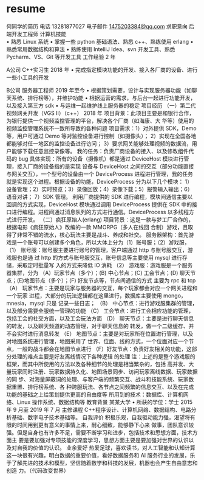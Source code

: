 # resume
何同学的简历
电话 13281877027 电子邮件 1475203384@qq.com 
求职意向 
后端开发工程师 
计算机技能  
• 熟悉 Linux 系统 
• 掌握一些 python 基础语法、熟悉 c++、熟练使用 erlang 
• 熟悉常用数据结构和算法 
• 熟练使用 IntelliJ Idea、svn 开发工具、熟悉 Pycharm、VS、Git 等开发工具 
工作经验     2 年 

A公司
C++实习生 2018 年 
• 完成指定模块功能的开发、接入各厂商的设备、进行一些小工具的开发 
 
B公司
服务器工程师 2019 年至今
• 根据策划需要，设计与实现服务器功能（如聊天系统、排行榜等），并维护功能 
• 根据运营的需求，与后台一起进行功能开发，以及接入第三方 sdk 
• 与运维一起维护线上服务器的稳定 
项目经历 
（一）第二代视频网关开发（VGS II）（c++） 2018 年 
项目背景：此项目主要是和银行合作，为银行提供一个视频监控管理的平台，解决各个厂商（如海康、大 华等）使用的视频监控管理系统不一致所导致的各种问题 
项目需求：1）对外提供 SDK，Demo 等，用户可通过 Demo 等对监控设备进行控制（如摄像头）； 2）实现在全国各地都能够对任一地区的监控设备进行访问； 
3）要求网关能够处理视频的数据流，用户能够下载任意监控录像等。 
我的任务：负责厂商设备的接入、以及修改组件代码的 bug 具体实现：所有的设备（摄像机）都是通过 DeviceHost 模块进行管理，接入厂商的设备指的是实现 设备与 DeviceHost 之间的交互（部分功能直接与网关交互），一个型号的设备由一个 DeviceProcess 进程进行管理，我的任务就是实现这个进程。根据设备的功能，DeviceProcess 分为以下几个模块： 
1） 设备管理；2）实时预览；3）录像回放；4）录像下载；5）报警输入输出；6）语音对讲； 
7）SDK 管理。 
利用厂商提供的 SDK 进行编程，模块间通信主要以回调的方式实现，DeviceHost 模块通过调用 DeviceProcess 提供在 SDK 中的接口进行编程。进程间通过消息队列的方式进行通信。DeviceProcess 以多线程方式进行开发。 
（二）疯狂原始人(erlang) 
 项目背景：这是一款与梦工厂合作的，根据电影《疯狂原始人》改编的一款 MMORPG（多人在线回 合制）游戏，且取得了非常不错的流水，核心玩法主要是战斗、养成和社交。 
服务器架构：首先游戏是一个账号可以创建多个角色，所以大体上分为（1）账号服；（2）游戏服， （1） 账号服：账号服主要进行账号的管理，客户端通过 http 与账号服交互，游戏服也是通 过 http 的方式与账号服交互，账号信息等主要使用 mysql 进行存储，采取定时批量写 入的方式来降低 IO 消耗 
（2） 游戏服：游戏服是一个服务器集群，分为 （A）玩家节点（多个）；(B) 中心节点；(C) 工会节点；(D) 聊天节点；(E)地图节点（多个）；(F) 好友节点等，节点间通信的方式 主要为 rpc 和 tcp 
（A） 玩家节点：主要是玩家与服务器的交互，每个玩家都会对应一个网关进程和一个玩家 进程，大部分的玩法逻辑都在这里进行，数据库主要使用 mongo，mnesia，mysql 只是 记录一些日志； 
（B） 中心节点：进行游戏服集群的管理，以及部分需要全服统一管理的功能 
（C） 工会节点：进行工会相应功能的管理，包括工会的社交方面，以及工会玩法方面 （D） 聊天节点：主要是进行聊天信息的转发，以及聊天频道的动态管理，对于聊天信息的 转发，做一个二级缓存、并不会实时进行消息转发 （E） 地图节点：主要是对玩家所在位置进行管理，以及对地图系统进行管理，地图采用了 世界、位面、线的方式，一个位面对应一个节点，一般的战斗都会在地图节点进行 
（F）好友节点：负责好友相关的功能，这部分处理的难点主要是好友离线情况下各种逻辑 的处理 
注：上述的是整个游戏服的框架，而其中所使用的方法以及各种细节的处理是相当繁杂的，包括 高并发、大量玩家同时注册、玩家数据持久化、地图场景同步、访问玩家离线数据、玩家数据的同 步、对海量屏蔽词的处理、与客户端的频繁交互、战斗和技能系统、玩家数据重置、排行榜系统、各 种跨服玩法、各节点之间频繁的信息交互、以及在完成功能的基础之上给策划提供更高的自由度等 所用到的技术：数据库、计算机网络、Linux 操作系统、数据结构等 
教育背景 
某某大学 
• 所获的学位：学士 
2015 年 9 月至 2019 年 7 月 
主修课程 
 C++程序设计、计算机网络、数据结构、电路分析基础、数字电子技术基础等。 
自我评价 
积极乐观，自我驱动能力强，渴望将有限的时间用到更有意义的事情上来，耐心细致，能够静下心来 做事，团队意识较强。但是自身也有许多不足，需要不断学习和进步，包括技术和思想方面，技术方面主 要是要加强对专项技能的深度学习，思想方面主要是要加强对世界的认识以及对自我的价值的认识。 
业余爱好 
    热爱足球，喜欢读书，对人工智能和认知计算这一块很有兴趣，明白数据的重要价值，看好数据服务和 AI 服务行业的发展，乐于了解先进的技术和模型，坚信随着数学和科技的发展，机器也会产生自由意志和创造 力。（代码改变世界） 
